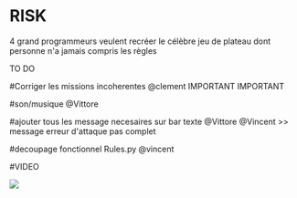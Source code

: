 # RISK
4 grand programmeurs veulent recréer le célèbre jeu de plateau dont personne n'a jamais compris les règles

TO DO


#Corriger les missions incoherentes @clement IMPORTANT IMPORTANT

#son/musique @Vittore

#ajouter tous les message necesaires sur bar texte @Vittore @Vincent >> message erreur d'attaque pas complet

#decoupage fonctionnel Rules.py @vincent

#VIDEO









![](https://media.tenor.com/images/6be0276d8d6a84028f2505d07f39c92e/tenor.gif)
